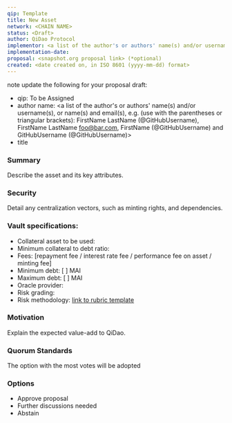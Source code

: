 ```yaml
---
qip: Template
title: New Asset
network: <CHAIN NAME>
status: <Draft>
author: QiDao Protocol
implementor: <a list of the author's or authors' name(s) and/or username(s), or name(s) and email(s), e.g. (use with the parentheses or triangular brackets): FirstName LastName (@GitHubUsername), FirstName LastName <foo@bar.com>, FirstName (@GitHubUsername) and GitHubUsername (@GitHubUsername)>
implementation-date:
proposal: <snapshot.org proposal link> (*optional)
created: <date created on, in ISO 8601 (yyyy-mm-dd) format>
---
```


note update the following for your proposal draft:
* qip: To be Assigned
* author name: <a list of the author's or authors' name(s) and/or username(s), or name(s) and email(s), e.g. (use with the parentheses or triangular brackets): FirstName LastName (@GitHubUsername), FirstName LastName <foo@bar.com>, FirstName (@GitHubUsername) and GitHubUsername (@GitHubUsername)>
* title

### Summary

Describe the asset and its key attributes.

### Security

Detail any centralization vectors, such as minting rights, and dependencies.

### Vault specifications:

* Collateral asset to be used:
* Minimum collateral to debt ratio:
* Fees: [repayment fee / interest rate fee / performance fee on asset / minting fee]
* Minimum debt: [ ] MAI
* Maximum debt: [ ] MAI
* Oracle provider:
* Risk grading: 
* Risk methodology: [link to rubric template](https://docs.google.com/spreadsheets/d/1uvRFiN5FNr4OUKdsueFbnrQhx1lMdf1FfXRw1tnIXJE/edit?usp=sharing)

### Motivation

Explain the expected value-add to QiDao.

### Quorum Standards

The option with the most votes will be adopted

### Options

* Approve proposal
* Further discussions needed
* Abstain

